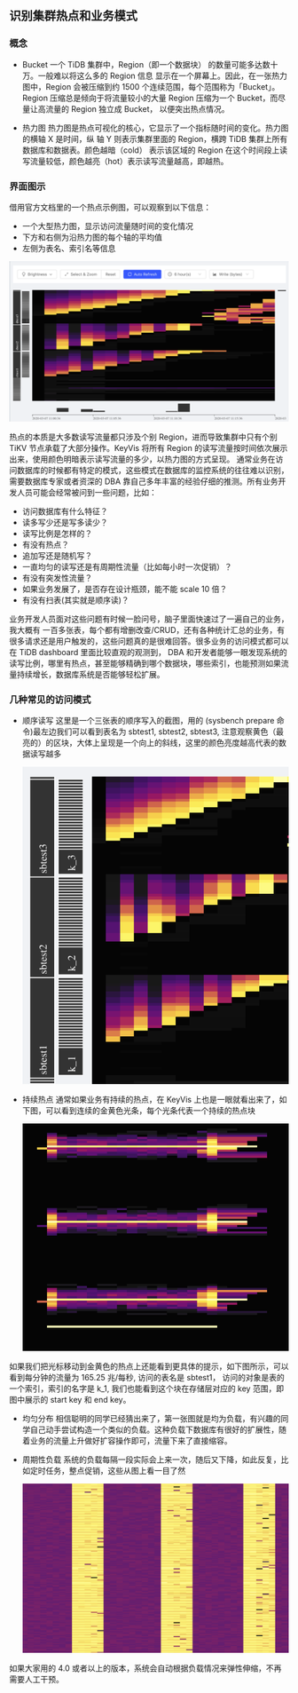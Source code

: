 ## 识别集群热点和业务模式

### 概念

- Bucket
  一个 TiDB 集群中，Region（即一个数据块） 的数量可能多达数十万。一般难以将这么多的 Region 信息
  显示在一个屏幕上。因此，在一张热力图中，Region 会被压缩到约 1500 个连续范围，每个范围称为「Bucket」。
  Region 压缩总是倾向于将流量较小的大量 Region 压缩为一个 Bucket，而尽量让高流量的 Region 独立成 Bucket，
  以便突出热点情况。

- 热力图
  热力图是热点可视化的核心，它显示了一个指标随时间的变化。热力图的横轴 X 是时间，纵
  轴 Y 则表示集群里面的 Region，横跨 TiDB 集群上所有数据库和数据表。颜色越暗（cold）
  表示该区域的 Region 在这个时间段上读写流量较低，颜色越亮（hot）表示读写流量越高，即越热。

### 界面图示

借用官方文档里的一个热点示例图，可以观察到以下信息：

- 一个大型热力图，显示访问流量随时间的变化情况
- 下方和右侧为沿热力图的每个轴的平均值
- 左侧为表名、索引名等信息

![](/res/session3/chapter2/keyvis/overview.png)

热点的本质是大多数读写流量都只涉及个别 Region，进而导致集群中只有个别 TiKV 节点承载了大部分操作。KeyVis 将所有 Region 的读写流量按时间依次展示出来，使用颜色明暗表示读写流量的多少，以热力图的方式呈现。
通常业务在访问数据库的时候都有特定的模式，这些模式在数据库的监控系统的往往难以识别，需要数据库专家或者资深的 DBA 靠自己多年丰富的经验仔细的推测。所有业务开发人员可能会经常被问到一些问题，比如：

- 访问数据库有什么特征？
- 读多写少还是写多读少？
- 读写比例是怎样的？
- 有没有热点？
- 追加写还是随机写？
- 一直均匀的读写还是有周期性流量（比如每小时一次促销）？
- 有没有突发性流量？
- 如果业务发展了，是否存在设计瓶颈，能不能 scale 10 倍？
- 有没有扫表(其实就是顺序读)？

业务开发人员面对这些问题有时候一脸问号，脑子里面快速过了一遍自己的业务，我大概有 一百多张表，每个都有增删改查/CRUD，还有各种统计汇总的业务，有很多请求还是用户触发的，这些问题真的是很难回答。很多业务的访问模式都可以在 TiDB dashboard 里面比较直观的观测到， DBA 和开发者能够一眼发现系统的读写比例，哪里有热点，甚至能够精确到哪个数据块，哪些索引，也能预测如果流量持续增长，数据库系统是否能够轻松扩展。

### 几种常见的访问模式

- 顺序读写
  这里是一个三张表的顺序写入的截图，用的 (sysbench prepare 命令)最左边我们可以看到表名为 sbtest1, sbtest2, sbtest3, 注意观察黄色（最亮的）的区块，大体上呈现是一个向上的斜线，这里的颜色亮度越高代表的数据读写越多

  ![](/res/session3/chapter2/keyvis/sequential.png)

* 持续热点
  通常如果业务有持续的热点，在 KeyVis 上也是一眼就看出来了，如下图，可以看到连续的金黄色光条，每个光条代表一个持续的热点块

  ![](/res/session3/chapter2/keyvis/hot.png)

如果我们把光标移动到金黄色的热点上还能看到更具体的提示，如下图所示，可以看到每分钟的流量为 165.25 兆/每秒, 访问的表名是 sbtest1， 访问的对象是表的一个索引，索引的名字是 k_1, 我们也能看到这个块在存储层对应的 key 范围，即图中展示的 start key 和 end key。

- 均匀分布
  相信聪明的同学已经猜出来了，第一张图就是均为负载，有兴趣的同学自己动手尝试构造一个类似的负载。这种负载下数据库有很好的扩展性，随着业务的流量上升做好扩容操作即可，流量下来了直接缩容。

- 周期性负载
  系统的负载每隔一段实际会上来一次，随后又下降，如此反复，比如定时任务，整点促销，这些从图上看一目了然

  ![](/res/session3/chapter2/keyvis/periodic.png)

如果大家用的 4.0 或者以上的版本，系统会自动根据负载情况来弹性伸缩，不再需要人工干预。
